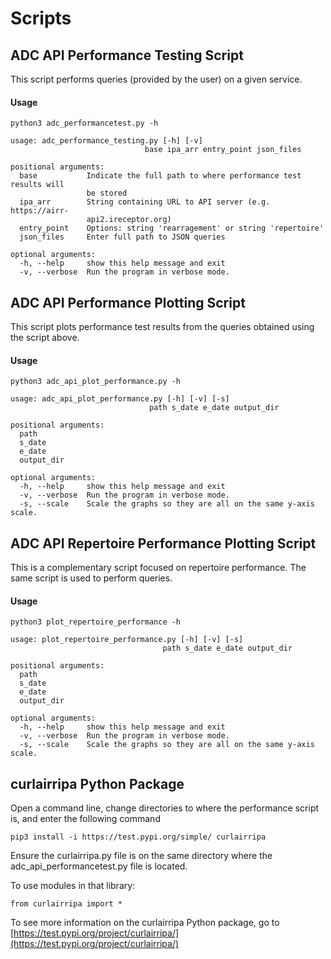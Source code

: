 # Scripts

## ADC API Performance Testing Script 

This script performs queries (provided by the user) on a given service. 

#### Usage

`python3 adc_performancetest.py -h
`

    usage: adc_performance_testing.py [-h] [-v]
                                  base ipa_arr entry_point json_files

    positional arguments:
      base           Indicate the full path to where performance test results will
                     be stored
      ipa_arr        String containing URL to API server (e.g. https://airr-
                     api2.ireceptor.org)
      entry_point    Options: string 'rearragement' or string 'repertoire'
      json_files     Enter full path to JSON queries

    optional arguments:
      -h, --help     show this help message and exit
      -v, --verbose  Run the program in verbose mode.
      
## ADC API Performance Plotting Script 

This script plots performance test results from the queries obtained using the script above.

#### Usage

`python3 adc_api_plot_performance.py -h`

    usage: adc_api_plot_performance.py [-h] [-v] [-s]
                                   path s_date e_date output_dir

    positional arguments:
      path
      s_date
      e_date
      output_dir

    optional arguments:
      -h, --help     show this help message and exit
      -v, --verbose  Run the program in verbose mode.
      -s, --scale    Scale the graphs so they are all on the same y-axis scale.
      
## ADC API Repertoire Performance Plotting Script 

This is a complementary script focused on repertoire performance. The same script is used to perform queries. 

#### Usage

`python3 plot_repertoire_performance -h`

    usage: plot_repertoire_performance.py [-h] [-v] [-s]
                                      path s_date e_date output_dir

    positional arguments:
      path
      s_date
      e_date
      output_dir

    optional arguments:
      -h, --help     show this help message and exit
      -v, --verbose  Run the program in verbose mode.
      -s, --scale    Scale the graphs so they are all on the same y-axis scale.
      
## curlairripa Python Package 

Open a command line, change directories to where the performance script is, and enter the following command

`pip3 install -i https://test.pypi.org/simple/ curlairripa`

Ensure the curlairripa.py file is on the same directory where the adc_api_performancetest.py file is located. 

To use modules in that library:

`from curlairripa import *`

To see more information on the curlairripa Python package, go to [https://test.pypi.org/project/curlairripa/](https://test.pypi.org/project/curlairripa/)
